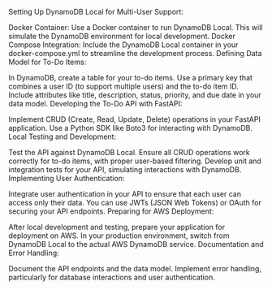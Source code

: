 Setting Up DynamoDB Local for Multi-User Support:

Docker Container: Use a Docker container to run DynamoDB Local. This will simulate the DynamoDB environment for local development.
Docker Compose Integration: Include the DynamoDB Local container in your docker-compose.yml to streamline the development process.
Defining Data Model for To-Do Items:

In DynamoDB, create a table for your to-do items. Use a primary key that combines a user ID (to support multiple users) and the to-do item ID.
Include attributes like title, description, status, priority, and due date in your data model.
Developing the To-Do API with FastAPI:

Implement CRUD (Create, Read, Update, Delete) operations in your FastAPI application.
Use a Python SDK like Boto3 for interacting with DynamoDB.
Local Testing and Development:

Test the API against DynamoDB Local. Ensure all CRUD operations work correctly for to-do items, with proper user-based filtering.
Develop unit and integration tests for your API, simulating interactions with DynamoDB.
Implementing User Authentication:

Integrate user authentication in your API to ensure that each user can access only their data.
You can use JWTs (JSON Web Tokens) or OAuth for securing your API endpoints.
Preparing for AWS Deployment:

After local development and testing, prepare your application for deployment on AWS.
In your production environment, switch from DynamoDB Local to the actual AWS DynamoDB service.
Documentation and Error Handling:

Document the API endpoints and the data model.
Implement error handling, particularly for database interactions and user authentication.